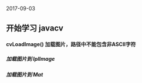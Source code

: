 2017-09-03

## 开始学习 javacv

#### cvLoadImage() 加载图片，路径中不能包含非ASCII字符
##### 加载图片到 IplImage
##### 加载图片到 Mat